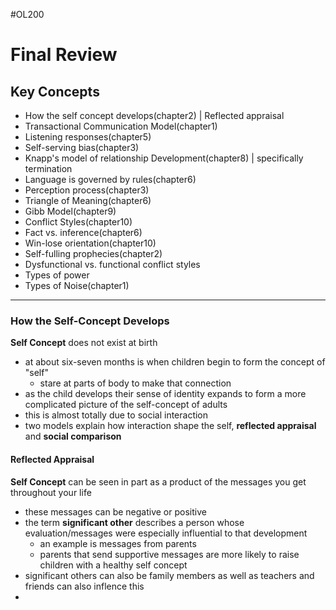 #OL200 

# Final Review

## Key Concepts

- How the self concept develops(chapter2) | Reflected appraisal
- Transactional Communication Model(chapter1)
- Listening responses(chapter5)
- Self-serving bias(chapter3)
- Knapp's model of relationship Development(chapter8) | specifically termination
- Language is governed by rules(chapter6)
- Perception process(chapter3)
- Triangle of Meaning(chapter6)
- Gibb Model(chapter9)
- Conflict Styles(chapter10)
-  Fact vs. inference(chapter6)
- Win-lose orientation(chapter10)
- Self-fulling prophecies(chapter2)
- Dysfunctional vs. functional conflict styles
- Types of power
- Types of Noise(chapter1)

---

### How the Self-Concept Develops

**Self Concept** does not exist at birth
- at about six-seven months is when children begin to form the concept of "self"
	- stare at parts of body to make that connection
- as the child develops their sense of identity expands to form a more complicated picture of the self-concept of adults
- this is almost totally due to social interaction
- two models explain how interaction shape the self, **reflected appraisal** and **social comparison** 

#### Reflected Appraisal

**Self Concept** can be seen in part as a product of the messages you get throughout your life
- these messages can be negative or positive
- the term **significant other** describes a person whose evaluation/messages were especially influential to that development
	- an example is messages from parents
	- parents that send supportive messages are more likely to raise children with a healthy self concept
- significant others can also be family members as well as teachers and friends can also inflence this
-  






